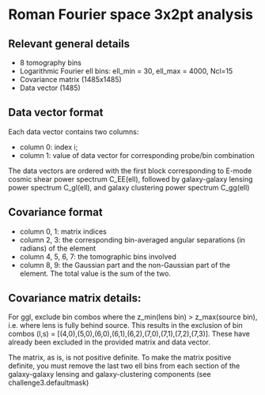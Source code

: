 # Roman Fourier space 3x2pt analysis

## Relevant general details

- 8 tomography bins
- Logarithmic Fourier ell bins: ell_min = 30, ell_max = 4000, Ncl=15
- Covariance matrix (1485x1485)
- Data vector (1485)

## Data vector format

Each data vector contains two columns:

- column 0: index i;
- column 1: value of data vector for corresponding probe/bin combination

The data vectors are ordered with the first block corresponding to E-mode cosmic shear power spectrum C_EE(ell), followed by galaxy-galaxy lensing power spectrum C_gl(ell), and galaxy clustering power spectrum C_gg(ell)

## Covariance format

- column 0, 1: matrix indices
- column 2, 3: the corresponding bin-averaged angular separations (in radians) of the element
- column 4, 5, 6, 7: the tomographic bins involved
- column 8, 9: the Gaussian part and the non-Gaussian part of the element. The total value is the sum of the two.

## Covariance matrix details:

For ggl, exclude bin combos where the z_min(lens bin) > z_max(source bin), i.e. where lens is fully behind source. This results in the exclusion of bin combos (l,s) = [(4,0),(5,0),(6,0),(6,1),(6,2),(7,0),(7,1),(7,2),(7,3)]. These have already been excluded in the provided matrix and data vector.

The matrix, as is, is not positive definite. To make the matrix positive definite, you must remove the last two ell bins from each section of the galaxy-galaxy lensing and galaxy-clustering components (see challenge3.defaultmask)

